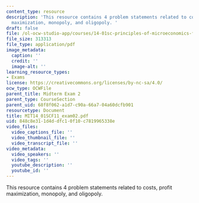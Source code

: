 ```yaml
---
content_type: resource
description: 'This resource contains 4 problem statements related to costs, profit
  maximization, monopoly, and oligopoly. '
draft: false
file: /ol-ocw-studio-app/courses/14-01sc-principles-of-microeconomics-fall-2011/848c8e311d4ddfc10f10c7819965338e_MIT14_01SCF11_exam02.pdf
file_size: 313313
file_type: application/pdf
image_metadata:
  caption: ''
  credit: ''
  image-alt: ''
learning_resource_types:
- Exams
license: https://creativecommons.org/licenses/by-nc-sa/4.0/
ocw_type: OCWFile
parent_title: Midterm Exam 2
parent_type: CourseSection
parent_uid: 68f8f062-a1d7-c90a-66a7-04a60dcfb901
resourcetype: Document
title: MIT14_01SCF11_exam02.pdf
uid: 848c8e31-1d4d-dfc1-0f10-c7819965338e
video_files:
  video_captions_file: ''
  video_thumbnail_file: ''
  video_transcript_file: ''
video_metadata:
  video_speakers: ''
  video_tags: ''
  youtube_description: ''
  youtube_id: ''
---
```

This resource contains 4 problem statements related to costs, profit maximization, monopoly, and oligopoly.